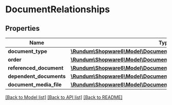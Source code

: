 # DocumentRelationships

## Properties
Name | Type | Description | Notes
------------ | ------------- | ------------- | -------------
**document_type** | [**\Rundum\Shopware6\Model\DocumentRelationshipsDocumentType**](DocumentRelationshipsDocumentType.md) |  | [optional] 
**order** | [**\Rundum\Shopware6\Model\DocumentRelationshipsOrder**](DocumentRelationshipsOrder.md) |  | [optional] 
**referenced_document** | [**\Rundum\Shopware6\Model\DocumentRelationshipsReferencedDocument**](DocumentRelationshipsReferencedDocument.md) |  | [optional] 
**dependent_documents** | [**\Rundum\Shopware6\Model\DocumentRelationshipsDependentDocuments**](DocumentRelationshipsDependentDocuments.md) |  | [optional] 
**document_media_file** | [**\Rundum\Shopware6\Model\DocumentRelationshipsDocumentMediaFile**](DocumentRelationshipsDocumentMediaFile.md) |  | [optional] 

[[Back to Model list]](../../README.md#documentation-for-models) [[Back to API list]](../../README.md#documentation-for-api-endpoints) [[Back to README]](../../README.md)

